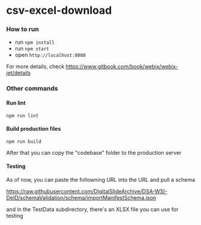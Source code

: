 csv-excel-download
===================

### How to run

- run ```npm install```
- run ```npm start```
- open ```http://localhost:8080```

For more details, check https://www.gitbook.com/book/webix/webix-jet/details

### Other commands

#### Run lint

```
npm run lint
```

#### Build production files

```
npm run build
```

After that you can copy the "codebase" folder to the production server


#### Testing

As of now, you can paste the followning URL into the URL and pull a schema

https://raw.githubusercontent.com/DigitalSlideArchive/DSA-WSI-DeID/schemaValidation/schema/importManifestSchema.json

and in the TestData subdirectory, there's an XLSX file you can use for testing
